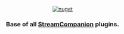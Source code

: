 <p align="center">
  <a href="https://www.nuget.org/packages/StreamCompanionTypes"><img src="https://img.shields.io/nuget/v/StreamCompanionTypes" alt="nuget"></a>
<h3 align="center">Base of all <a href="https://github.com/Piotrekol/StreamCompanion">StreamCompanion</a> plugins.</h2>
</p>
